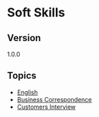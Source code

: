 # Soft Skills

## Version

1.0.0

## Topics

* [English](../topics/english/readme.md)
* [Business Correspondence](../topics/business-correspondence/readme.md)
* [Customers Interview](../topics/customers-interview/readme.md)
